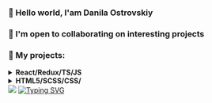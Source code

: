 ### 👋 Hello world, I'am Danila Ostrovskiy  
### 🤝 I'm open to collaborating on interesting projects
### 💼 My projects:
<details>
<summary><b> React/Redux/TS/JS </b></summary>
  <ul>
    <li>
        <a href="https://danilaostrovskiy.github.io/dino_game_clone/">Dino Run Game</a>
     </li>
    <li>
        <p>If you're reading this caption, that means right now I'm writing the code for this section</p>
     </li>
  </ul>
</details>
<details><summary><b> HTML5/SCSS/CSS/ </b></summary>
  <ul>
     <li>
        <a href="https://danilaostrovskiy.github.io/dynamica">Dynamica - prosthetics manufacturer </a>
     </li>
  </ul>
</details>
<img src="https://github-readme-stats.vercel.app/api?username=DanilaOstrovskiy&show_icons=true&theme=transparent">
<a href="https://git.io/typing-svg"><img src="https://readme-typing-svg.demolab.com?font=Cascadia+Code&pause=1000&color=2981FF&center=true&vCenter=true&repeat=false&width=467&lines=through+repositories+to+the+stars" alt="Typing SVG" /></a>
